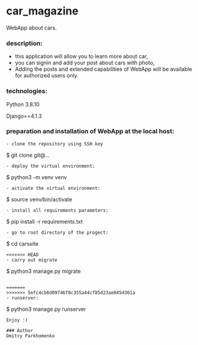 # car_magazine
WebApp about cars.

### description: 
- this application will allow you to learn more about car,
- you can signin and add your post about cars with photo,
- Adding the posts and extended capabilities of WebApp will be available for authorized users only.
### technologies:

Python  3.8.10

Django==4.1.3

### preparation and installation of WebApp at the local host:
```
- clone the repository using SSH key

```
$ git clone git@...

```
- deploy the virtual environment:

```
$ python3 -m venv venv

```
- activate the virtual environment:

```
$ source venv/bin/activate

```
- install all requirements parameters:

```
$ pip install -r requirements.txt

```
- go to root directory of the progect: 

```
$ cd carssite 

```
<<<<<<< HEAD
- carry out migrate

```
$ python3 manage.py migrate

```

=======
>>>>>>> 5efc4cb6d09f46f8c355a44cf85d23ae0454361a
- runserver: 

```
$ python3 manage.py runserver

```
Enjoy :)

### Author
Dmitry Parkhomenko 
